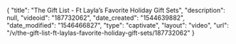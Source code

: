 {
    "title": "The Gift List - Ft Layla’s Favorite Holiday Gift Sets",
    "description": null,
    "videoid": "187732062",
    "date_created": "1544639882",
    "date_modified": "1546466827",
    "type": "captivate",
    "layout": "video",
    "url": "\/v\/the-gift-list-ft-laylas-favorite-holiday-gift-sets\/187732062"
}